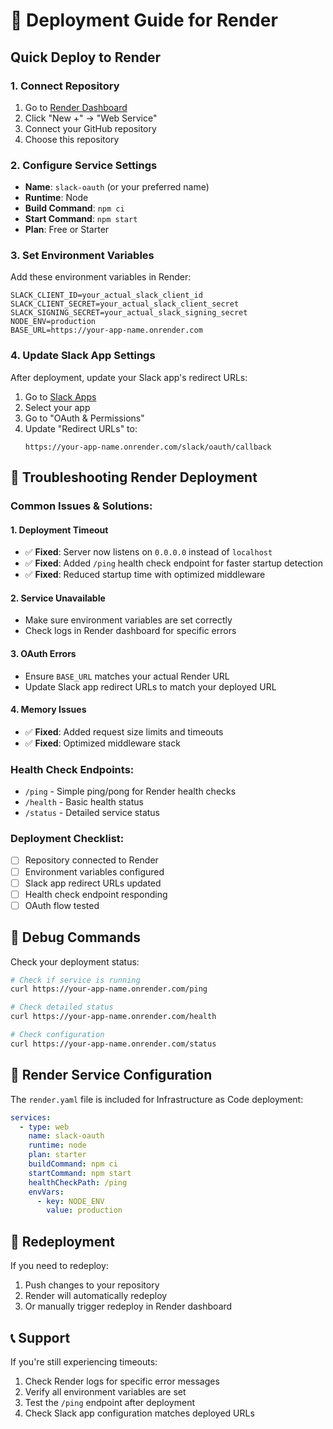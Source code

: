 # 🚀 Deployment Guide for Render

## Quick Deploy to Render

### 1. Connect Repository
1. Go to [Render Dashboard](https://dashboard.render.com/)
2. Click "New +" → "Web Service"
3. Connect your GitHub repository
4. Choose this repository

### 2. Configure Service Settings
- **Name**: `slack-oauth` (or your preferred name)
- **Runtime**: Node
- **Build Command**: `npm ci`
- **Start Command**: `npm start`
- **Plan**: Free or Starter

### 3. Set Environment Variables
Add these environment variables in Render:

```
SLACK_CLIENT_ID=your_actual_slack_client_id
SLACK_CLIENT_SECRET=your_actual_slack_client_secret
SLACK_SIGNING_SECRET=your_actual_slack_signing_secret
NODE_ENV=production
BASE_URL=https://your-app-name.onrender.com
```

### 4. Update Slack App Settings
After deployment, update your Slack app's redirect URLs:

1. Go to [Slack Apps](https://api.slack.com/apps)
2. Select your app
3. Go to "OAuth & Permissions"
4. Update "Redirect URLs" to:
   ```
   https://your-app-name.onrender.com/slack/oauth/callback
   ```

## 🔧 Troubleshooting Render Deployment

### Common Issues & Solutions:

#### 1. **Deployment Timeout**
- ✅ **Fixed**: Server now listens on `0.0.0.0` instead of `localhost`
- ✅ **Fixed**: Added `/ping` health check endpoint for faster startup detection
- ✅ **Fixed**: Reduced startup time with optimized middleware

#### 2. **Service Unavailable**
- Make sure environment variables are set correctly
- Check logs in Render dashboard for specific errors

#### 3. **OAuth Errors**
- Ensure `BASE_URL` matches your actual Render URL
- Update Slack app redirect URLs to match your deployed URL

#### 4. **Memory Issues**
- ✅ **Fixed**: Added request size limits and timeouts
- ✅ **Fixed**: Optimized middleware stack

### Health Check Endpoints:
- `/ping` - Simple ping/pong for Render health checks
- `/health` - Basic health status
- `/status` - Detailed service status

### Deployment Checklist:
- [ ] Repository connected to Render
- [ ] Environment variables configured
- [ ] Slack app redirect URLs updated
- [ ] Health check endpoint responding
- [ ] OAuth flow tested

## 🐛 Debug Commands

Check your deployment status:
```bash
# Check if service is running
curl https://your-app-name.onrender.com/ping

# Check detailed status
curl https://your-app-name.onrender.com/health

# Check configuration
curl https://your-app-name.onrender.com/status
```

## 📝 Render Service Configuration

The `render.yaml` file is included for Infrastructure as Code deployment:

```yaml
services:
  - type: web
    name: slack-oauth
    runtime: node
    plan: starter
    buildCommand: npm ci
    startCommand: npm start
    healthCheckPath: /ping
    envVars:
      - key: NODE_ENV
        value: production
```

## 🔄 Redeployment

If you need to redeploy:
1. Push changes to your repository
2. Render will automatically redeploy
3. Or manually trigger redeploy in Render dashboard

## 📞 Support

If you're still experiencing timeouts:
1. Check Render logs for specific error messages
2. Verify all environment variables are set
3. Test the `/ping` endpoint after deployment
4. Check Slack app configuration matches deployed URLs 